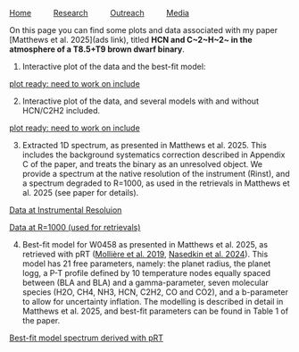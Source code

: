 [Home](index) &emsp; &emsp; [Research](research) &emsp; &emsp; [Outreach](outreach) &emsp; &emsp; [Media](media)
&emsp;

On this page you can find some plots and data associated with my paper [Matthews et al. 2025](ads link), titled **HCN and C~2~H~2~ in the atmosphere of a T8.5+T9 brown dwarf binary**.

1. Interactive plot of the data and the best-fit model:

[plot ready: need to work on include](model_vs_data.html)

2. Interactive plot of the data, and several models with and without HCN/C2H2 included.

[plot ready: need to work on include](models_hcn_c2h2.html)

3. Extracted 1D spectrum, as presented in Matthews et al. 2025. This includes the background systematics correction described in Appendix C of the paper, and treats the binary as an unresolved object. We provide a spectrum at the native resolution of the instrument (Rinst), and a spectrum degraded to R=1000, as used in the retrievals in Matthews et al. 2025 (see paper for details).

[Data at Instrumental Resoluion](../datafiles/w0458_modelspectrum_Rinst.dat)

[Data at R=1000 (used for retrievals)](../datafiles/w0458_modelspectrum_R1000.dat)


4. Best-fit model for W0458 as presented in Matthews et al. 2025, as retrieved with pRT ([Mollière et al. 2019](https://ui.adsabs.harvard.edu/abs/2019A%26A...627A..67M/abstract), [Nasedkin et al. 2024](https://ui.adsabs.harvard.edu/abs/2024JOSS....9.5875N/abstract)). This model has 21 free parameters, namely: the planet radius, the planet logg, a P-T profile defined by 10 temperature nodes equally spaced between (BLA and BLA) and a gamma-parameter, seven molecular species (H2O, CH4, NH3, HCN, C2H2, CO and CO2), and a b-parameter to allow for uncertainty inflation. The modelling is described in detail in Matthews et al. 2025, and best-fit parameters can be found in Table 1 of the paper.

[Best-fit model spectrum derived with pRT](../datafiles/w0458_modelspectrum_pRT.dat)